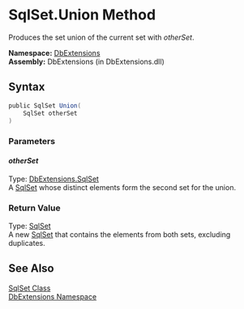 SqlSet.Union Method
===================
Produces the set union of the current set with *otherSet*.

**Namespace:** [DbExtensions][1]  
**Assembly:** DbExtensions (in DbExtensions.dll)

Syntax
------

```csharp
public SqlSet Union(
	SqlSet otherSet
)
```

### Parameters

#### *otherSet*
Type: [DbExtensions.SqlSet][2]  
A [SqlSet][2] whose distinct elements form the second set for the union.

### Return Value
Type: [SqlSet][2]  
A new [SqlSet][2] that contains the elements from both sets, excluding duplicates.

See Also
--------
[SqlSet Class][2]  
[DbExtensions Namespace][1]  

[1]: ../README.md
[2]: README.md